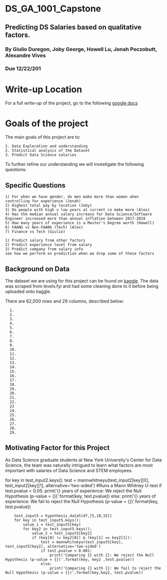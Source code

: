 # DS_GA_1001_Capstone



## Predicting DS Salaries based on qualitative factors.
### By Giulio Duregon, Joby George, Howell Lu, Jonah Poczobutt, Alexandre Vives
### Due 12/22/201

# Write-up Location

For a full write-up of the project, go to the following [google docs](https://docs.google.com/document/d/1cNr9mMmF3b0EuZzc6ek0Cd8W22jxeAhYq-UoMxkGgTk/edit?usp=sharing)

# Goals of the project

The main goals of this project are to:

    1. Data Exploration and understanding
    2. Statistical analysis of the Dataset 
    3. Predict Data Science salaries
    
To further refine our understanding we will investigate the following questions:

## Specific Questions

    1) For when we have gender, do men make more than women when controlling for experience (Jonah)
    2) Highest total pay by location (Joby)
    3) Do people with high v low years at current co make more (Alex)
    4) Has the median annual salary increase for Data Science/Software Engineer increased more than annual inflation between 2017-2019
    5) How many years of experience is a Master's Degree worth (Howell)
    6) FAANG vs Non-FAANG (Tech) (Alex)
    7) Finance vs Tech (Giulio)

    1) Predict salary from other factors
    2) Predict experience level from salary
    3) Predict company from salary info
    see how we perform on prediction when we drop some of these factors


## Background on Data

The dataset we are using for this project can be found on [kaggle](https://www.kaggle.com/jackogozaly/data-science-and-stem-salaries). The data was scraped from levels.fyi and had some cleaning done to it before being uploaded onto kaggle.

There are 62,000 rows and 29 columns, described below:

      1.
      2.
      3.
      4.
      5.
      6.
      7.
      8.
      9.
      10.
      11.
      12.
      13.
      14.
      15.
      16.
      17.
      18.
      19.
      20.
      21.
      22.
      23
      24.
      25.
      26.
      27.
      28.
      29.
      
      
      

## Motivating Factor for this Project

As Data Science graduate students at New York University's Center for Data Science, the team was naturally intrigued to learn what factors are most important with salaries of Data Science and STEM employees. 


for key in test_input2.keys():
    test = mannwhitneyu(test_input2[key][0], test_input2[key][1], alternative='two-sided') #Runs a Mann Whitney U-test
    if test.pvalue < 0.05:
        print('{} years of experience: We reject the Null Hypothesis (p-value = {})'.format(key, test.pvalue))
    else:
        print('{} years of experience: We fail to reject the Null Hypothesis (p-value = {})'.format(key, test.pvalue))
        
       

        test_input5 = hypothesis_data5(df,[5,10,15])
        for key in test_input5.keys(): 
            value_1 = test_input5[key]
            for key2 in test_input5.keys():
                value_2 = test_input5[key2]
                if (key[0] != key2[0]) & (key[1] == key2[1]):
                    test = mannwhitneyu(test_input5[key], test_input5[key2], alternative='two-sided') 
                    if test.pvalue < 0.001:
                        print('Comparing {} with {}: We reject the Null Hypothesis (p-value = {})'.format(key, key2 ,test.pvalue))
                    else: 
                        print('Comparing {} with {}: We fail to reject the Null Hypothesis (p-value = {})'.format(key,key2, test.pvalue))
